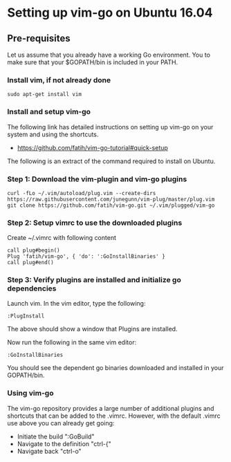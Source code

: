 # Setting up vim-go on Ubuntu 16.04

## Pre-requisites

Let us assume that you already have a working Go environment. You to make sure that your $GOPATH/bin is included in your PATH.

### Install vim, if not already done
```
sudo apt-get install vim
```

### Install and setup vim-go

The following link has detailed instructions on setting up vim-go on your system and using the shortcuts. 
- https://github.com/fatih/vim-go-tutorial#quick-setup

The following is an extract of the command required to install on Ubuntu.
### Step 1: Download the vim-plugin and vim-go plugins
```
curl -fLo ~/.vim/autoload/plug.vim --create-dirs https://raw.githubusercontent.com/junegunn/vim-plug/master/plug.vim
git clone https://github.com/fatih/vim-go.git ~/.vim/plugged/vim-go
```

### Step 2: Setup vimrc to use the downloaded plugins

Create ~/.vimrc with following content
```
call plug#begin()
Plug 'fatih/vim-go', { 'do': ':GoInstallBinaries' }
call plug#end()
```

### Step 3: Verify plugins are installed and initialize go dependencies
Launch vim. In the vim editor, type the following:
```
:PlugInstall
```
The above should show a window that Plugins are installed.

Now run the following in the same vim editor:
```
:GoInstallBinaries
```

You should see the dependent go binaries downloaded and installed in your GOPATH/bin. 

### Using vim-go

The vim-go repository provides a large number of additional plugins and shortcuts that can be added to the .vimrc. However, with the default .vimrc use above you can already get going:
- Initiate the build ":GoBuild"
- Navigate to the definition "ctrl-{"
- Navigate back "ctrl-o"